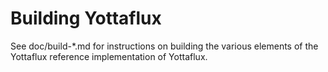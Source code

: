 Building Yottaflux
================

See doc/build-*.md for instructions on building the various
elements of the Yottaflux reference implementation of Yottaflux.

